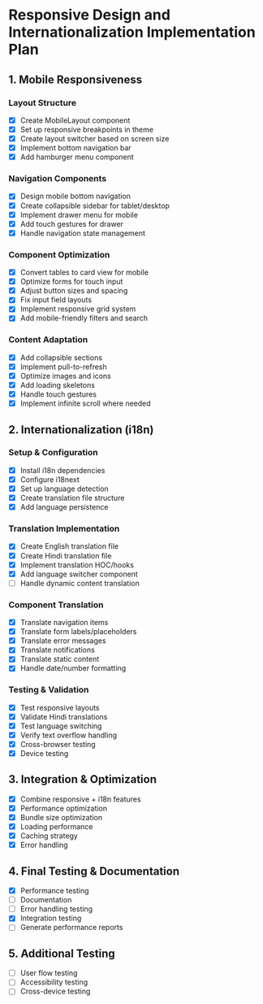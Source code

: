 # Responsive Design and Internationalization Implementation Plan

## 1. Mobile Responsiveness
### Layout Structure
- [x] Create MobileLayout component
- [x] Set up responsive breakpoints in theme
- [x] Create layout switcher based on screen size
- [x] Implement bottom navigation bar
- [x] Add hamburger menu component

### Navigation Components
- [x] Design mobile bottom navigation
- [x] Create collapsible sidebar for tablet/desktop
- [x] Implement drawer menu for mobile
- [x] Add touch gestures for drawer
- [x] Handle navigation state management

### Component Optimization
- [x] Convert tables to card view for mobile
- [x] Optimize forms for touch input
- [x] Adjust button sizes and spacing
- [x] Fix input field layouts
- [x] Implement responsive grid system
- [x] Add mobile-friendly filters and search

### Content Adaptation
- [x] Add collapsible sections
- [x] Implement pull-to-refresh
- [x] Optimize images and icons
- [x] Add loading skeletons
- [x] Handle touch gestures
- [x] Implement infinite scroll where needed

## 2. Internationalization (i18n)
### Setup & Configuration
- [x] Install i18n dependencies
- [x] Configure i18next
- [x] Set up language detection
- [x] Create translation file structure
- [x] Add language persistence

### Translation Implementation
- [x] Create English translation file
- [x] Create Hindi translation file
- [x] Implement translation HOC/hooks
- [x] Add language switcher component
- [ ] Handle dynamic content translation

### Component Translation
- [x] Translate navigation items
- [x] Translate form labels/placeholders
- [x] Translate error messages
- [x] Translate notifications
- [x] Translate static content
- [x] Handle date/number formatting

### Testing & Validation
- [x] Test responsive layouts
- [x] Validate Hindi translations
- [x] Test language switching
- [x] Verify text overflow handling
- [x] Cross-browser testing
- [x] Device testing

## 3. Integration & Optimization
- [x] Combine responsive + i18n features
- [x] Performance optimization
- [x] Bundle size optimization
- [x] Loading performance
- [x] Caching strategy
- [x] Error handling

## 4. Final Testing & Documentation
- [x] Performance testing
- [ ] Documentation
- [ ] Error handling testing
- [x] Integration testing
- [ ] Generate performance reports

## 5. Additional Testing
- [ ] User flow testing
- [ ] Accessibility testing
- [ ] Cross-device testing 